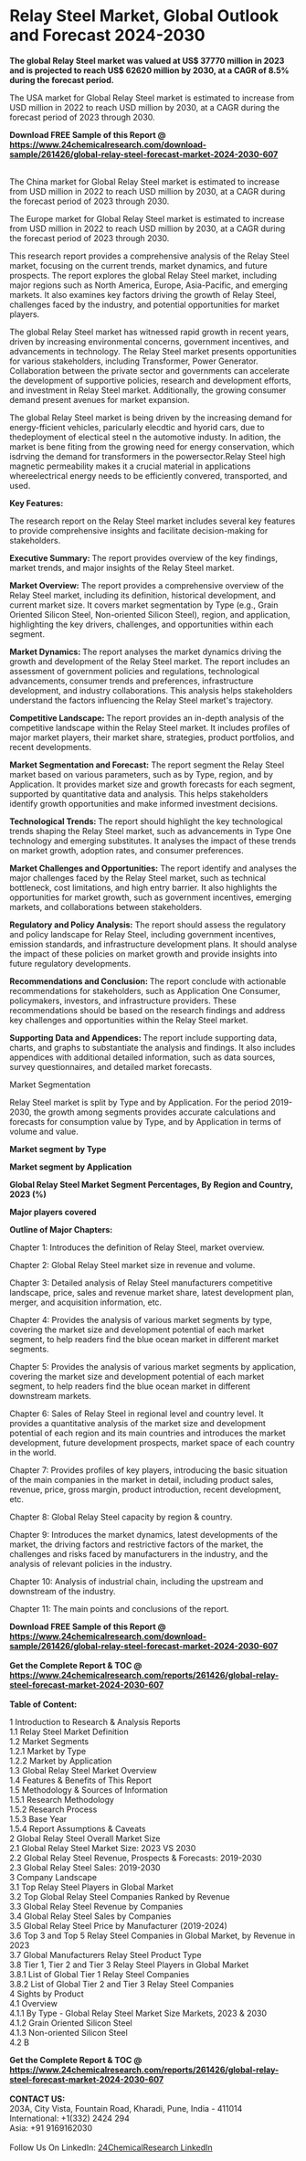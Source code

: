 <h1>Relay Steel Market, Global Outlook and Forecast 2024-2030</h1><p><strong>The global Relay Steel market was valued at US$ 37770 million in 2023 and is projected to reach US$ 62620 million by 2030, at a CAGR of 8.5% during the forecast period.</strong></p><p>
</p><p>The USA market for Global Relay Steel market is estimated to increase from USD million in 2022 to reach USD million by 2030, at a CAGR during the forecast period of 2023 through 2030.</p><div><b>Download FREE Sample of this Report @ 
            <a href="https://www.24chemicalresearch.com/download-sample/261426/global-relay-steel-forecast-market-2024-2030-607">
            https://www.24chemicalresearch.com/download-sample/261426/global-relay-steel-forecast-market-2024-2030-607</a></b></div><br><p>
</p><p>The China market for Global Relay Steel market is estimated to increase from USD million in 2022 to reach USD million by 2030, at a CAGR during the forecast period of 2023 through 2030.</p><p>
</p><p>The Europe market for Global Relay Steel market is estimated to increase from USD million in 2022 to reach USD million by 2030, at a CAGR during the forecast period of 2023 through 2030.</p><p>
</p><p>This research report provides a comprehensive analysis of the Relay Steel market, focusing on the current trends, market dynamics, and future prospects. The report explores the global Relay Steel market, including major regions such as North America, Europe, Asia-Pacific, and emerging markets. It also examines key factors driving the growth of Relay Steel, challenges faced by the industry, and potential opportunities for market players.</p><p>
The global Relay Steel market has witnessed rapid growth in recent years, driven by increasing environmental concerns, government incentives, and advancements in technology. The Relay Steel market presents opportunities for various stakeholders, including Transformer, Power Generator. Collaboration between the private sector and governments can accelerate the development of supportive policies, research and development efforts, and investment in Relay Steel market. Additionally, the growing consumer demand present avenues for market expansion.</p><p>
The global Relay Steel market is being driven by the increasing demand for energy-fficient vehicles, paricularly elecdtic and hyorid cars, due to thedeployment of electical steel n the automotive industy. In adition, the market is bene fiting from the growing need for energy conservation, which isdrving the demand for transformers in the powersector.Relay Steel high magnetic permeability makes it a crucial material in applications whereelectrical energy needs to be efficiently convered, transported, and used.</p><p>
<strong>Key Features:</strong></p><p>
The research report on the Relay Steel market includes several key features to provide comprehensive insights and facilitate decision-making for stakeholders.</p><p>
<strong>Executive Summary: </strong>The report provides overview of the key findings, market trends, and major insights of the Relay Steel market.</p><p>
<strong>Market Overview:</strong> The report provides a comprehensive overview of the Relay Steel market, including its definition, historical development, and current market size. It covers market segmentation by Type (e.g., Grain Oriented Silicon Steel, Non-oriented Silicon Steel), region, and application, highlighting the key drivers, challenges, and opportunities within each segment.</p><p>
<strong>Market Dynamics: </strong>The report analyses the market dynamics driving the growth and development of the Relay Steel market. The report includes an assessment of government policies and regulations, technological advancements, consumer trends and preferences, infrastructure development, and industry collaborations. This analysis helps stakeholders understand the factors influencing the Relay Steel market's trajectory.</p><p>
<strong>Competitive Landscape: </strong>The report provides an in-depth analysis of the competitive landscape within the Relay Steel market. It includes profiles of major market players, their market share, strategies, product portfolios, and recent developments.</p><p>
<strong>Market Segmentation and Forecast:</strong> The report segment the Relay Steel market based on various parameters, such as by Type, region, and by Application. It provides market size and growth forecasts for each segment, supported by quantitative data and analysis. This helps stakeholders identify growth opportunities and make informed investment decisions.</p><p>
<strong>Technological Trends: </strong>The report should highlight the key technological trends shaping the Relay Steel market, such as advancements in Type One technology and emerging substitutes. It analyses the impact of these trends on market growth, adoption rates, and consumer preferences.</p><p>
<strong>Market Challenges and Opportunities:</strong> The report identify and analyses the major challenges faced by the Relay Steel market, such as technical bottleneck, cost limitations, and high entry barrier. It also highlights the opportunities for market growth, such as government incentives, emerging markets, and collaborations between stakeholders.</p><p>
<strong>Regulatory and Policy Analysis:</strong> The report should assess the regulatory and policy landscape for Relay Steel, including government incentives, emission standards, and infrastructure development plans. It should analyse the impact of these policies on market growth and provide insights into future regulatory developments.</p><p>
<strong>Recommendations and Conclusion: </strong>The report conclude with actionable recommendations for stakeholders, such as Application One Consumer, policymakers, investors, and infrastructure providers. These recommendations should be based on the research findings and address key challenges and opportunities within the Relay Steel market.</p><p>
<strong>Supporting Data and Appendices: </strong>The report include supporting data, charts, and graphs to substantiate the analysis and findings. It also includes appendices with additional detailed information, such as data sources, survey questionnaires, and detailed market forecasts.</p><p>
Market Segmentation</p><p>
Relay Steel market is split by Type and by Application. For the period 2019-2030, the growth among segments provides accurate calculations and forecasts for consumption value by Type, and by Application in terms of volume and value.</p><p>
<strong>Market segment by Type</strong></p><p>
</p><p>
</p><p><strong>Market segment by Application</strong></p><p>
</p><p>
</p><p><strong>Global Relay Steel Market Segment Percentages, By Region and Country, 2023 (%)</strong></p><p>
</p><p>
</p><p></p><p>
</p><p><strong>Major players covered</strong></p><p>
</p><p>
</p><p><strong>Outline of Major Chapters:</strong></p><p>
Chapter 1: Introduces the definition of Relay Steel, market overview.</p><p>
Chapter 2: Global Relay Steel market size in revenue and volume.</p><p>
Chapter 3: Detailed analysis of Relay Steel manufacturers competitive landscape, price, sales and revenue market share, latest development plan, merger, and acquisition information, etc.</p><p>
Chapter 4: Provides the analysis of various market segments by type, covering the market size and development potential of each market segment, to help readers find the blue ocean market in different market segments.</p><p>
Chapter 5: Provides the analysis of various market segments by application, covering the market size and development potential of each market segment, to help readers find the blue ocean market in different downstream markets.</p><p>
Chapter 6: Sales of Relay Steel in regional level and country level. It provides a quantitative analysis of the market size and development potential of each region and its main countries and introduces the market development, future development prospects, market space of each country in the world.</p><p>
Chapter 7: Provides profiles of key players, introducing the basic situation of the main companies in the market in detail, including product sales, revenue, price, gross margin, product introduction, recent development, etc.</p><p>
Chapter 8: Global Relay Steel capacity by region &amp; country.</p><p>
Chapter 9: Introduces the market dynamics, latest developments of the market, the driving factors and restrictive factors of the market, the challenges and risks faced by manufacturers in the industry, and the analysis of relevant policies in the industry.</p><p>
Chapter 10: Analysis of industrial chain, including the upstream and downstream of the industry.</p><p>
Chapter 11: The main points and conclusions of the report.</p><div><b>Download FREE Sample of this Report @ 
            <a href="https://www.24chemicalresearch.com/download-sample/261426/global-relay-steel-forecast-market-2024-2030-607">
            https://www.24chemicalresearch.com/download-sample/261426/global-relay-steel-forecast-market-2024-2030-607</a></b></div><br><div><b>Get the Complete Report & TOC @ 
            <a href="https://www.24chemicalresearch.com/reports/261426/global-relay-steel-forecast-market-2024-2030-607">
            https://www.24chemicalresearch.com/reports/261426/global-relay-steel-forecast-market-2024-2030-607</a></b></div><br>
            <b>Table of Content:</b><p>1 Introduction to Research & Analysis Reports<br />
    1.1 Relay Steel Market Definition<br />
    1.2 Market Segments<br />
        1.2.1 Market by Type<br />
        1.2.2 Market by Application<br />
    1.3 Global Relay Steel Market Overview<br />
    1.4 Features & Benefits of This Report<br />
    1.5 Methodology & Sources of Information<br />
        1.5.1 Research Methodology<br />
        1.5.2 Research Process<br />
        1.5.3 Base Year<br />
        1.5.4 Report Assumptions & Caveats<br />
2 Global Relay Steel Overall Market Size<br />
    2.1 Global Relay Steel Market Size: 2023 VS 2030<br />
    2.2 Global Relay Steel Revenue, Prospects & Forecasts: 2019-2030<br />
    2.3 Global Relay Steel Sales: 2019-2030<br />
3 Company Landscape<br />
    3.1 Top Relay Steel Players in Global Market<br />
    3.2 Top Global Relay Steel Companies Ranked by Revenue<br />
    3.3 Global Relay Steel Revenue by Companies<br />
    3.4 Global Relay Steel Sales by Companies<br />
    3.5 Global Relay Steel Price by Manufacturer (2019-2024)<br />
    3.6 Top 3 and Top 5 Relay Steel Companies in Global Market, by Revenue in 2023<br />
    3.7 Global Manufacturers Relay Steel Product Type<br />
    3.8 Tier 1, Tier 2 and Tier 3 Relay Steel Players in Global Market<br />
        3.8.1 List of Global Tier 1 Relay Steel Companies<br />
        3.8.2 List of Global Tier 2 and Tier 3 Relay Steel Companies<br />
4 Sights by Product<br />
    4.1 Overview<br />
        4.1.1 By Type - Global Relay Steel Market Size Markets, 2023 & 2030<br />
        4.1.2 Grain Oriented Silicon Steel<br />
        4.1.3 Non-oriented Silicon Steel<br />
    4.2 B</p><div><b>Get the Complete Report & TOC @ 
            <a href="https://www.24chemicalresearch.com/reports/261426/global-relay-steel-forecast-market-2024-2030-607">
            https://www.24chemicalresearch.com/reports/261426/global-relay-steel-forecast-market-2024-2030-607</a></b></div><br><b>CONTACT US:</b><br>
            203A, City Vista, Fountain Road, Kharadi, Pune, India - 411014<br>
            International: +1(332) 2424 294<br>
            Asia: +91 9169162030 <br><br>
            Follow Us On LinkedIn: <a href="https://www.linkedin.com/company/24chemicalresearch/">24ChemicalResearch LinkedIn</a>
